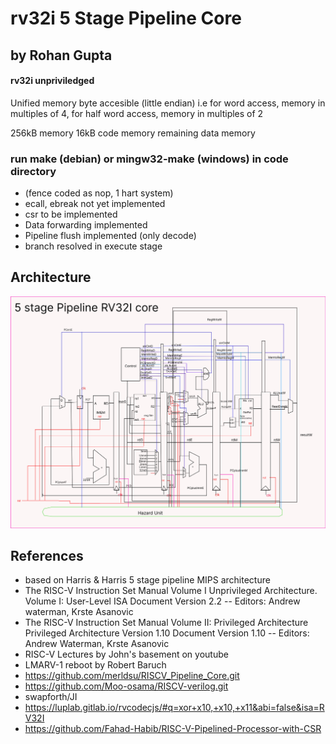 # rv32i 5 Stage Pipeline Core
## by Rohan Gupta
#### rv32i unpriviledged 

Unified memory byte accesible (little endian)
i.e for word access, memory in multiples of 4, for half word access, memory in multiples of 2

256kB memory
16kB code memory
remaining data memory

### run make (debian) or mingw32-make (windows) in code directory
- (fence coded as nop, 1 hart system)
- ecall, ebreak not yet implemented
- csr to be implemented
- Data forwarding implemented
- Pipeline flush implemented (only decode)
- branch resolved in execute stage

## Architecture
![architecture](https://github.com/Rohan7Gupta/nanoRV/blob/v2/RV32%205-stage%20pipeline%20data-path%20(6).jpg)



## References
- based on Harris & Harris 5 stage pipeline MIPS architecture
- The RISC-V Instruction Set Manual Volume I Unprivileged Architecture. Volume I: User-Level ISA Document Version 2.2
-- Editors: Andrew waterman, Krste Asanovic
- The RISC-V Instruction Set Manual Volume II: Privileged Architecture Privileged Architecture Version 1.10 Document Version 1.10
--  Editors: Andrew Waterman, Krste Asanovic 
- RISC-V Lectures by John's basement on youtube
- LMARV-1 reboot by Robert Baruch
- https://github.com/merldsu/RISCV_Pipeline_Core.git
- https://github.com/Moo-osama/RISCV-verilog.git
- swapforth/JI
- https://luplab.gitlab.io/rvcodecjs/#q=xor+x10,+x10,+x11&abi=false&isa=RV32I
- https://github.com/Fahad-Habib/RISC-V-Pipelined-Processor-with-CSR

